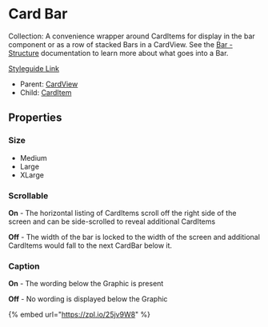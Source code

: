 # Card Bar

Collection: A convenience wrapper around CardItems for display in the bar component or as a row of stacked Bars in a CardView. See the [Bar - Structure](../../overview/graphic/bar-structure.md) documentation to learn more about what goes into a Bar.

[Styleguide Link](https://zpl.io/2yo0lZy)

* Parent: [CardView](./)
* Child: [CardItem](card-item.md)

## Properties

### Size

* Medium
* Large
* XLarge

### Scrollable

**On** - The horizontal listing of CardItems scroll off the right side of the screen and can be side-scrolled to reveal additional CardItems

**Off** - The width of the bar is locked to the width of the screen and additional CardItems would fall to the next CardBar below it.

### Caption

**On** - The wording below the Graphic is present

**Off** - No wording is displayed below the Graphic



{% embed url="https://zpl.io/25jv9W8" %}
